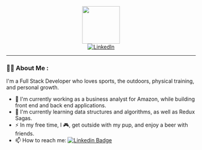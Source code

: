 <div id="header" align="center">
  <img src="https://media.giphy.com/media/bPCwGUF2sKjyE/giphy.gif" width="100">
    <div id="badges">
      <a href="https://www.linkedin.com/in/steve-shumaker1/">
        <img src="https://img.shields.io/badge/LinkedIn-blue?logo=linkedin&logoColor=white&style=for-the-badge" alt="LinkedIn">
      </a>
    </div>
</div>

---

### 👨‍💻 About Me :

I'm a Full Stack Developer who loves sports, the outdoors, physical training, and personal growth.

- 🔭 I'm currently working as a business analyst for Amazon, while building front end and back end applications.
- 🌱 I'm currently learning data structures and algorithms, as well as Redux Sagas.
- ⚡ In my free time, I 🎮, get outside with my pup, and enjoy a beer with friends.
- 📫 How to reach me: [![Linkedin Badge](https://img.shields.io/badge/LinkedIn-blue?logo=linkedin&logoColor=white&style=for-the-badge)](https://www.linkedin.com/in/steve-shumaker1/)

<!--
**steveshumaker/steveshumaker** is a ✨ _special_ ✨ repository because its `README.md` (this file) appears on your GitHub profile.

Here are some ideas to get you started:

- 🔭 I’m currently working on ...
- 🌱 I’m currently learning ...
- 👯 I’m looking to collaborate on ...
- 🤔 I’m looking for help with ...
- 💬 Ask me about ...
- 📫 How to reach me: ...
- 😄 Pronouns: ...
- ⚡ Fun fact: ...
-->
